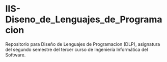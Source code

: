 # IIS-Diseno_de_Lenguajes_de_Programacion
Repositorio para Diseño de Lenguajes de Programacion (DLP), asignatura del segundo semestre del tercer curso de Ingeniería Informática del Software. 
